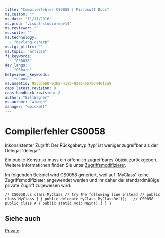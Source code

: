 ```yaml
---
title: "Compilerfehler CS0058 | Microsoft Docs"
ms.custom: ""
ms.date: "11/17/2016"
ms.prod: "visual-studio-dev14"
ms.reviewer: ""
ms.suite: ""
ms.technology: 
  - "devlang-csharp"
ms.tgt_pltfrm: ""
ms.topic: "article"
f1_keywords: 
  - "CS0058"
dev_langs: 
  - "CSharp"
helpviewer_keywords: 
  - "CS0058"
ms.assetid: 9535da60-03b9-41ab-93e1-e57b6440fca9
caps.latest.revision: 8
caps.handback.revision: 8
author: "BillWagner"
ms.author: "wiwagn"
manager: "wpickett"
---
```

# Compilerfehler CS0058
Inkonsistenter Zugriff: Der Rückgabetyp 'typ' ist weniger zugreifbar als der Delegat 'delegat'.  
  
 Ein public\-Konstrukt muss ein öffentlich zugreifbares Objekt zurückgeben. Weitere Informationen finden Sie unter [Zugriffsmodifizierer](../../csharp/programming-guide/classes-and-structs/access-modifiers.md).  
  
 Im folgenden Beispiel wird CS0058 generiert, weil auf 'MyClass' keine Zugriffsmodifizierer angewendet werden und ihr daher der standardmäßige private Zugriff zugewiesen wird:  
  
```  
// CS0058.cs class MyClass // try the following line instead // public class MyClass { } public delegate MyClass MyClassDel();   // CS0058 public class A { public static void Main() { } }  
```  
  
## Siehe auch  
 [Private](../../csharp/language-reference/keywords/private.md)